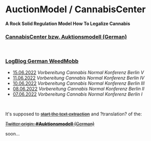 # AuctionModel / CannabisCenter
**A Rock Solid Regulation Model How To Legalize Cannabis**

### [CannabisCenter bzw. Auktionsmodell (German)](https://github.com/CannaParts/AuctionModel/blob/main/CannabisCenterDE.md)

<br>

### [LogBlog German WeedMobb](https://github.com/CannaParts/AuctionModel/blob/main/LogBlogWeedMobbDE.md) 
- [15.06.2022](https://github.com/CannaParts/AuctionModel/blob/main/LogBlogWeedMobbDE.md#15.06.2022) *Vorbereitung Cannabis Normal Konferenz Berlin V*
- [11.06.2022](https://github.com/CannaParts/AuctionModel/blob/main/LogBlogWeedMobbDE.md#11.06.2022) *Vorbereitung Cannabis Normal Konferenz Berlin IV*
- [10.06.2022](https://github.com/CannaParts/AuctionModel/blob/main/LogBlogWeedMobbDE.md#10.06.2022) *Vorbereitung Cannabis Normal Konferenz Berlin III*
- [08.06.2022](https://github.com/CannaParts/AuctionModel/blob/main/LogBlogWeedMobbDE.md#08.06.2022) *Vorbereitung Cannabis Normal Konferenz Berlin II*
- [07.06.2022](https://github.com/CannaParts/AuctionModel/blob/main/LogBlogWeedMobbDE.md#07.06.2022) *Vorbereitung Cannabis Normal Konferenz Berlin I*

<br>

It's supposed to [~~start the text extraction~~](https://github.com/CannaParts/AuctionModel/blob/main/RawFromTwitter..txt) and ?translation? of the:  

[~~Twitter origin: **#Auktionsmodell** (German)~~](https://twitter.com/PeterNorml/status/1450430050281603075)  

soon...
